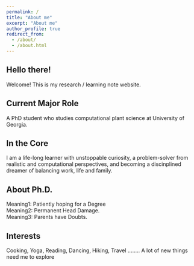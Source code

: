 ```yaml
---
permalink: /
title: "About me"
excerpt: "About me"
author_profile: true
redirect_from: 
  - /about/
  - /about.html
---
```


## Hello there! 

Welcome! This is my research / learning note website.


## Current Major Role

A PhD student who studies computational plant science at University of Georgia. 

## In the Core

I am  a life-long learner with unstoppable curiosity, a problem-solver from realistic and computational perspectives, and becoming a discinplined dreamer of balancing work, life and family.


## About Ph.D.

Meaning1:  <span class="btn btn--success">Patiently hoping for a Degree </span> <br>
Meaning2:  <span class="btn btn--danger"> Permanent Head Damage. </span> <br>
Meaning3:  <span class="btn btn--warning"> Parents have Doubts. </span>

## Interests  

Cooking, Yoga, Reading, Dancing, Hiking, Travel ........ A lot of new things need me to explore 
